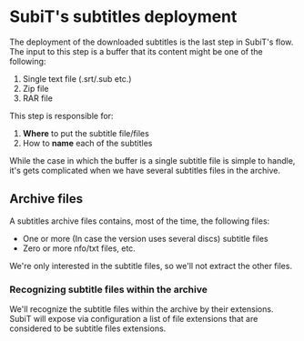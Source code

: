 # SubiT's subtitles deployment

The deployment of the downloaded subtitles is the last step in SubiT's flow.
The input to this step is a buffer that its content might be one of the 
following:

1. Single text file (.srt/.sub etc.)
2. Zip file
3. RAR file

This step is responsible for:

1. **Where** to put the subtitle file/files
2. How to **name** each of the subtitles

While the case in which the buffer is a single subtitle file is simple to 
handle, it's gets complicated when we have several subtitles files in the
archive.

## Archive files

A subtitles archive files contains, most of the time, the following files:

- One or more (In case the version uses several discs) subtitle files
- Zero or more nfo/txt files, etc.

We're only interested in the subtitle files, so we'll not extract the other 
files. 

### Recognizing subtitle files within the archive

We'll recognize the subtitle files within the archive by their extensions. SubiT
will expose via configuration a list of file extensions that are considered to
be subtitle files extensions.


